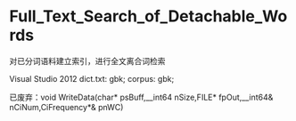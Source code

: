 # Full_Text_Search_of_Detachable_Words
对已分词语料建立索引，进行全文离合词检索

Visual Studio 2012
dict.txt: gbk;
corpus: gbk;

已废弃：void WriteData(char* psBuff,__int64 nSize,FILE* fpOut,__int64& nCiNum,CiFrequency*& pnWC)
